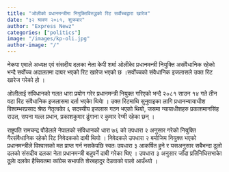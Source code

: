 ```yaml
---
title: "ओलीको प्रधानमन्त्रीमा नियुक्तिविरुद्धको रिट सर्वोच्चद्वारा खारेज"
date: "३२ श्रावण २०८१, शुक्रबार"
author: "Express Newz"
categories: ["politics"]
image: "/images/kp-oli.jpg"
author-image: "/"
---
```


नेकपा एमाले अध्यक्ष एवं संसदीय दलका नेता केपी शर्मा ओलीकाे प्रधानमन्त्री नियुक्ति असंवैधानिक रहेको भन्दै सर्वोच्च अदालतमा दायर भएको रिट खारेज भएको छ ।सर्वोच्चको संवैधानिक इजलासले उक्त रिट खारेज गरेको हो ।

ओलीलाई संविधानको गलत धारा प्रयोग गरेर प्रधानमन्त्री नियुक्त गरिएको भन्दै २०८१ साउन १४ गते तीन वटा रिट संवैधानिक इजलासमा दर्ता भएकाे थियाे । उक्त रिटमाथि सुनुवाइका लागि प्रधानन्यायाधीश विश्वम्भरप्रसाद श्रेष्ठ नेतृत्वकाे ६ सदस्यीय इजलास गठन भएको थियो, जसमा न्यायाधीशहरु प्रकाशमानसिंह राउत, सपना मल्ल प्रधान, प्रकाशकुमार ढुंगाना र कुमार रेग्मी रहेका छन् ।

राष्ट्रपति रामचन्द्र पौडेलले नेपालको संविधानको धारा ७६ को उपधारा २ अनुसार गरेको नियुक्ति गैरसंवैधानिक रहेको रिट निवेदकको दाबी थियो । निवेदकले उपधारा २ बमोजिम नियुक्त भएको प्रधानमन्त्रीले विश्वासको मत प्राप्त गर्न नसकेपछि स्वतः उपधारा ३ आकर्षित हुने र यसअनुसार सबैभन्दा ठूलो दलको संसदीय दलका नेता प्रधानमन्त्री बन्नुपर्ने दाबी गरेका थिए । उपधारा ३ अनुसार जाँदा प्रतिनिधिसभाकाे ठूलाे दलकाे हैसियतमा कांग्रेस सभापति शेरबहादुर देउवाको पालो आउँथ्यो ।